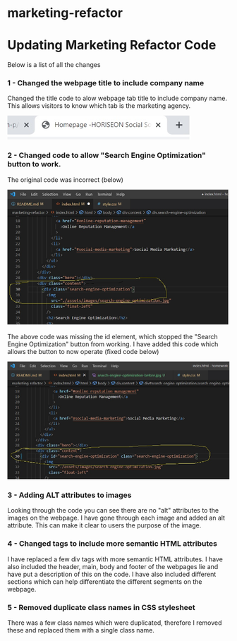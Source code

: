 # marketing-refactor

# Updating Marketing Refactor Code

Below is a list of all the changes

### 1 - Changed the webpage title to include company name

Changed the title code to alow webpage tab title to include company name. This allows visitors to know which tab is the marketing agency.

<img src="./assets/screenshots/homepage-title.jpg">

### 2 - Changed code to allow "Search Engine Optimization" button to work.

The original code was incorrect (below)

<img src="./assets/screenshots/search-engine-optimization-before.jpg">

The above code was missing the id element, which stopped the "Search Engine Optimization" button from working. I have added this code which allows the button to now operate (fixed code below)

<img src="./assets/screenshots/search-engine-optimization-after.jpg">

### 3 - Adding ALT attributes to images

Looking through the code you can see there are no "alt" attributes to the images on the webpage. I have gone through each image and added an alt attribute. This can make it clear to users the purpose of the image.

### 4 - Changed tags to include more semantic HTML attributes

I have replaced a few div tags with more semantic HTML attributes. I have also included the header, main, body and footer of the webpages lie and have put a description of this on the code. I have also included different sections which can help differentiate the different segments on the webpage.

### 5 - Removed duplicate class names in CSS stylesheet

There was a few class names which were duplicated, therefore I removed these and replaced them with a single class name.
